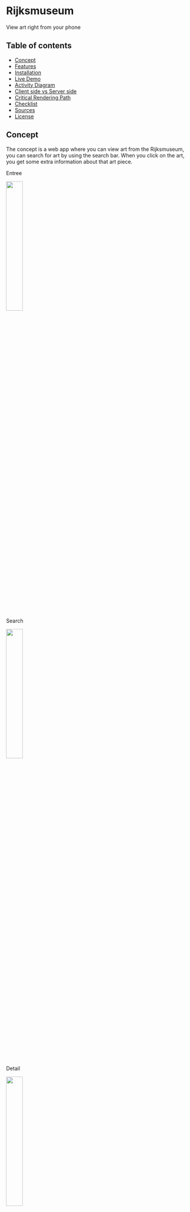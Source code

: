 # Rijksmuseum
View art right from your phone

## Table of contents
* [Concept](https://github.com/marloestacx/pwa-rijksmuseum#concept)
* [Features](https://github.com/marloestacx/pwa-rijksmuseum#features)
* [Installation](https://github.com/marloestacx/pwa-rijksmuseum#installation)
* [Live Demo](https://github.com/marloestacx/pwa-rijksmuseum#live-demo)
* [Activity Diagram](https://github.com/marloestacx/pwa-rijksmuseum#activity-diagram)
* [Client side vs Server side](https://github.com/marloestacx/pwa-rijksmuseum#client-side-vs-server-side)
* [Critical Rendering Path](https://github.com/marloestacx/pwa-rijksmuseum#critical-rendering-path)
* [Checklist](https://github.com/marloestacx/pwa-rijksmuseum#checklist)
* [Sources](https://github.com/marloestacx/pwa-rijksmuseum#sources)
* [License](https://github.com/marloestacx/pwa-rijksmuseum#license)

## Concept
The concept is a web app where you can view art from the Rijksmuseum, you can search for art by using the search bar. When you click on the art, you get some extra information about that art piece.

Entree

<img src="https://user-images.githubusercontent.com/24413936/161765927-e7f81802-90f0-405c-9865-b27e10b70aae.png" width="30%"> 


Search

<img src="https://user-images.githubusercontent.com/24413936/161765937-fe15230c-41ce-46be-81ba-3b35a5186891.png" width="30%"> 


Detail

<img src="https://user-images.githubusercontent.com/24413936/161736974-ecf4e9c4-092d-4277-b247-b2501a5c63e6.png" width="30%"> 


## Features
On the web app, you can view the art. At the top is a search bar which you can search art with, you can search the art by name or the person who made it. When you click on the art, you get a detail page with a description of the art and some extra information about the art. 

## Installation 
Clone this repository

```
https://github.com/marloestacx/pwa-rijksmuseum.git
```

Install the packages
```
npm install
```

Start the app
```
npm start
```

 ## Live Demo
The website can be viewed live on [https://pwa-rijksmuseum.herokuapp.com](https://pwa-rijksmuseum.herokuapp.com)

## Activity Diagram

![ad2](https://user-images.githubusercontent.com/24413936/161734829-20f088bb-0342-4bfc-b5c3-fb29df16afbe.png)

## Client side vs Server side

I noticed that with server side rendering, the page loads faster than with client side. When JavaScript is turned off, the page still shows the data.  

## Critical Rendering Path
I've implemented some optimizations to make the app even faster and better. 

- Minify HTML and CSS 
- Use compression 
- Caching headers
- Don't use unnecessary code
- Use responsive images

I didn't use CSS font-display because I don't use an external font and don't use JavaScript on the client side since it's all server side now. 


## Checklist
- [x] Show art
- [x] Search art
- [x] Add search hash
- [x] Art detail page
- [ ] Sort alphabetical

## Sources
* [Rijksmsueum API](https://data.rijksmuseum.nl/object-metadata/api/)
* [Ejs](https://www.npmjs.com/package/ejs)
* [Compression](http://expressjs.com/en/resources/middleware/compression.html)
* [Caching headers](https://regbrain.com/article/cache-headers-express-js)

## License
Usage is provided under the [MIT License](https://github.com/marloestacx/rijksmuseum/blob/main/LICENSE). See LICENSE for the full details.

<!-- Add a link to your live demo in Github Pages 🌐-->

<!-- ☝️ replace this description with a description of your own work -->

<!-- replace the code in the /docs folder with your own, so you can showcase your work with GitHub Pages 🌍 -->

<!-- Add a nice poster image here at the end of the week, showing off your shiny frontend 📸 -->

<!-- Maybe a table of contents here? 📚 -->

<!-- How about a section that describes how to install this project? 🤓 -->

<!-- ...but how does one use this project? What are its features 🤔 -->

<!-- What external data source is featured in your project and what are its properties 🌠 -->

<!-- Maybe a checklist of done stuff and stuff still on your wishlist? ✅ -->

<!-- How about a license here? 📜 (or is it a licence?) 🤷 -->
